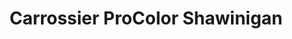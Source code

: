 ---
title: "Carrossier ProColor Shawinigan"
url: /shawinigan/carrossier-procolor-shawinigan/
shop: car repair
---